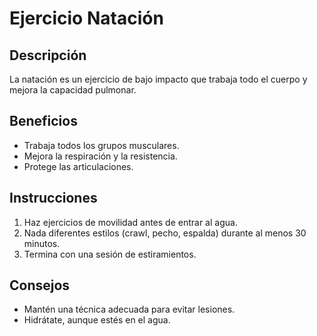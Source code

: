 # Ejercicio Natación

## Descripción
La natación es un ejercicio de bajo impacto que trabaja todo el cuerpo y mejora la capacidad pulmonar.


## Beneficios
- Trabaja todos los grupos musculares.
- Mejora la respiración y la resistencia.
- Protege las articulaciones.

## Instrucciones
1. Haz ejercicios de movilidad antes de entrar al agua.
2. Nada diferentes estilos (crawl, pecho, espalda) durante al menos 30 minutos.
3. Termina con una sesión de estiramientos.

## Consejos
- Mantén una técnica adecuada para evitar lesiones.
- Hidrátate, aunque estés en el agua.
